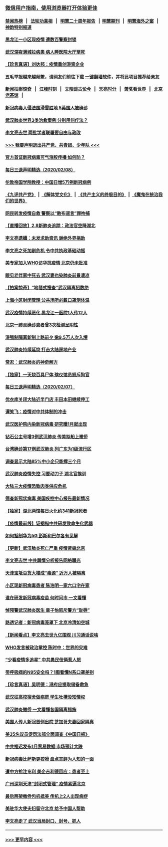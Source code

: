### [微信用户指南，使用浏览器打开体验更佳](https://github.com/gfw-breaker/banned-news1/blob/master/indexes/wechat-guide.md?t=0)
#### [禁闻热榜](热点新闻.md?t=0)  &nbsp;&nbsp;|&nbsp;&nbsp; [法轮功真相](https://github.com/gfw-breaker/truth/blob/master/README.md?t=0) &nbsp;&nbsp;|&nbsp;&nbsp; [明慧二十周年报告](https://github.com/gfw-breaker/mh-reports/blob/master/README.md?t=0) &nbsp;&nbsp;|&nbsp;&nbsp;[明慧期刊](https://github.com/gfw-breaker/mh-qikan) &nbsp;&nbsp;|&nbsp;&nbsp; [明慧海外之窗](https://github.com/gfw-breaker/mh-news/blob/master/README.md?t=0) &nbsp;&nbsp;|&nbsp;&nbsp; [神韵特别报道](https://github.com/gfw-breaker/mh-news/blob/master/shenyun.md?t=0)
#### [黑龙江一小区现疫情 遭数百警察封锁](../pages/nsc413/n11854347.md?t=02090402) 
#### [武汉深夜满城拉病患 病人睡医院大厅至死](../pages/nsc413/n11854322.md?t=02090402) 
#### [【珍言真语】刘达邦：疫情重创港资企业](../pages/nsc413/n11854274.md?t=02090402) 
#### 五毛举报越来越频繁，请网友们前往下载 [一键翻墙软件](https://github.com/gfw-breaker/ssr-accounts)，并将此项目推荐给亲友
#### [新闻拍案惊奇](https://github.com/gfw-breaker/banned-news1/blob/master/pages/link4.md) &nbsp;&nbsp;|&nbsp;&nbsp; [江峰时刻](https://github.com/gfw-breaker/banned-news1/blob/master/pages/link4.md) &nbsp;&nbsp;|&nbsp;&nbsp; [文昭谈古论今](https://github.com/gfw-breaker/banned-news1/blob/master/pages/link4.md) &nbsp;&nbsp;|&nbsp;&nbsp; [天亮时分](https://github.com/gfw-breaker/banned-news1/blob/master/pages/link4.md) &nbsp;&nbsp;|&nbsp;&nbsp; [萧茗看世界](https://github.com/gfw-breaker/banned-news1/blob/master/pages/link4.md) &nbsp;&nbsp;|&nbsp;&nbsp; [北京老茶馆](https://github.com/gfw-breaker/banned-news1/blob/master/pages/link4.md) &nbsp;&nbsp;|&nbsp;&nbsp; 
#### [新冠病毒入侵法国滑雪胜地 5英国人被确诊](../pages/nsc413/n11854307.md?t=02090402) 
#### [武汉肺炎世界3类治愈案例 分别用何疗法？](../pages/nsc413/n11854231.md?t=02090402) 
#### [李文亮去世 两批学者联署要自由与政改](../pages/nsc413/n11854100.md?t=02090402) 
#### [>>> 我要声明退出共产党、共青团、少年队 <<<](https://github.com/begood0513/goodnews/blob/master/quit/letter.md) 
#### [官方首证新冠病毒可气溶胶传播 如何防？](../pages/nsc413/n11854210.md?t=02090402) 
#### [每日三退声明精选（2020/02/08）](../pages/nsc413/n11854227.md?t=02090402) 
#### [伦敦帝国学院教授：中国日增5万例新冠病例](../pages/nsc413/n11854174.md?t=02090402) 
#### [《九评共产党》](https://github.com/begood0513/9ping.md/blob/master/README.md) &nbsp;|&nbsp; [《解体党文化》](../../../../jtdwh.md/blob/master/README.md)  &nbsp;|&nbsp; [《共产主义的终极目的》](../../../../gczydzjmd.md/blob/master/README.md) &nbsp;|&nbsp; [《魔鬼在统治我们的世界》](../../../../mgztzwmdsj.md/blob/master/README.md) 
#### [网民转发疫情自救 警察以“散布谣言”罪拘捕](../pages/nsc413/n11854110.md?t=02090402) 
#### [【直播回放】2.8新肺炎追踪：政法官空降湖北](../pages/nsc413/n11854028.md?t=02090402) 
#### [李文亮遗孀：未发求助资讯 谢绝外界捐助](../pages/nsc413/n11854067.md?t=02090402) 
#### [李文亮之死加剧危机 令中共执政基础动摇](../pages/nsc413/n11854003.md?t=02090402) 
#### [美专家加入WHO访华抗疫情 北京仍未批准](../pages/nsc413/n11854043.md?t=02090402) 
#### [眼见老伴家中死去 武汉妻也染肺炎前景凄凉](../pages/nsc413/n11854040.md?t=02090402) 
#### [【拍案惊奇】“地毯式搜查”武汉隔离招数绝](../pages/nsc413/n11853334.md?t=02090402) 
#### [上海小区封闭管理 公共场所必戴口罩测体温](../pages/nsc413/n11853846.md?t=02090402) 
#### [武汉疫情持续恶化 黑龙江一医院1人传12人](../pages/nsc413/n11853839.md?t=02090402) 
#### [北京一肺炎确诊患者曾3次检测呈阴性](../pages/nsc413/n11853772.md?t=02090402) 
#### [港强制隔离新制上路前夕 逾9.5万人次入境](../pages/nsc413/n11853708.md?t=02090402) 
#### [武汉肺炎持续延烧 打击大陆房地产业](../pages/nsc413/n11853405.md?t=02090402) 
#### [常忍：武汉肺炎的神奇解方](../pages/nsc413/n11853413.md?t=02090402) 
#### [【独家】一天烧百具尸体 殡仪馆员怒斥狗官](../pages/nsc413/n11853323.md?t=02090402) 
#### [每日三退声明精选（2020/02/07）](../pages/nsc413/n11853462.md?t=02090402) 
#### [优衣库关闭大陆近半门店 丰田本田继续停工](../pages/nsc413/n11853213.md?t=02090402) 
#### [谭笑飞：疫情对中共体制的冲击](../pages/nsc413/n11853341.md?t=02090402) 
#### [武汉医护院内染新冠病毒 研究曝1月就出现](../pages/nsc413/n11852928.md?t=02090402) 
#### [钻石公主号增3例武汉肺炎 传美拟船上撤侨](../pages/nsc413/n11853240.md?t=02090402) 
#### [台湾确诊第17例武汉肺炎 列广东为1级流行区](../pages/nsc413/n11853182.md?t=02090402) 
#### [调查显示大陆85%中小企只能撑三个月](../pages/nsc413/n11853086.md?t=02090402) 
#### [武汉肺炎疫情失控 习要动刀子 湖北官挨训](../pages/nsc413/n11851103.md?t=02090402) 
#### [大陆三大疫情恐致肉类供应危机](../pages/nsc413/n11852769.md?t=02090402) 
#### [筛查新冠状病毒 美国疾控中心报告最新情况](../pages/nsc413/n11853070.md?t=02090402) 
#### [【独家】湖北两馆每日火化约341新冠死者](../pages/nsc413/n11845444.md?t=02090402) 
#### [【疫情最前线】证据指中共研发致命生化武器](../pages/nsc413/n11853087.md?t=02090402) 
#### [如何抵制华为5G 彭斯和巴尔各有见解](../pages/nsc413/n11852535.md?t=02090402) 
#### [【更新】武汉肺炎死亡严重 疫情紧逼北京](../pages/nsc413/n11801312.md?t=02090402) 
#### [李文亮去世 中共舆情分析报告网络曝光](../pages/nsc413/n11852868.md?t=02090402) 
#### [天津宝坻百货大楼成“毒源” 近万人被隔离](../pages/nsc413/n11852839.md?t=02090402) 
#### [小区现新冠病毒患者 陈浩明一家六口宅在家](../pages/nsc413/n11852799.md?t=02090402) 
#### [谁在研发新冠病毒疫苗 何时问市 一文看懂](../pages/nsc413/n11852840.md?t=02090402) 
#### [悼预警武汉肺炎医生 章子怡怒斥警方“耻辱”](../pages/nsc413/n11852148.md?t=02090402) 
#### [路透记者：新冠病毒笼罩下 北京冷清如空城](../pages/nsc413/n11852835.md?t=02090402) 
#### [【新闻看点】李文亮去世九亿围观 川习通话说啥](../pages/nsc413/n11852360.md?t=02090402) 
#### [WHO发言被政治掌控 陈时中：世界的灾难](../pages/nsc413/n11851740.md?t=02090402) 
#### [“少看疫情多追星” 中共愚民伎俩惹人怒](../pages/nsc413/n11852499.md?t=02090402) 
#### [带呼吸阀的N95安全吗？1图看懂N系口罩差别](../pages/nsc413/n11846752.md?t=02090402) 
#### [【珍言真语】吴明德：港府应提取储备救急](../pages/nsc413/n11852734.md?t=02090402) 
#### [武汉征高校宿舍做病房 学生吐槽没知情权](../pages/nsc413/n11852555.md?t=02090402) 
#### [武汉肺炎撤侨 一文看懂各国隔离措施](../pages/nsc413/n11844216.md?t=02090402) 
#### [美国人传人新冠首例出院 芝加哥夫妻回家隔离](../pages/nsc413/n11852452.md?t=02090402) 
#### [美35名议员促司法部全面调查《中国日报》](../pages/nsc413/n11852435.md?t=02090402) 
#### [中共推迟发布1月贸易数据 市场预计大跌](../pages/nsc413/n11852380.md?t=02090402) 
#### [新冠病毒比萨斯更狡猾 盘点其鲜为人知的一面](../pages/nsc413/n11851114.md?t=02090402) 
#### [遭中方抢注专利 美企吉利德回应：患者至上](../pages/nsc413/n11852037.md?t=02090402) 
#### [广州深圳天津“封闭式管理” 疫情紧逼北京](../pages/nsc413/n11852246.md?t=02090402) 
#### [最后两架撤侨包机抵美 传机上2人出现病症](../pages/nsc413/n11852173.md?t=02090402) 
#### [美驻华大使夫妇留守北京 给予中国人帮助](../pages/nsc413/n11852165.md?t=02090402) 
#### [李文亮走了 武汉当局封口、封号、抓人](../pages/nsc413/n11852108.md?t=02090402) 

----
#### [ >>> 更早内容 <<< ](../indexes/nsc413-earlier.md)
